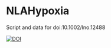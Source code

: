 # NLAHypoxia
Script and data for doi:10.1002/lno.12488

<a href="https://zenodo.org/doi/10.5281/zenodo.10572998"><img src="https://zenodo.org/badge/748688095.svg" alt="DOI"></a>
